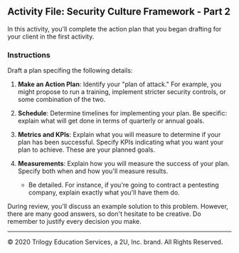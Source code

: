 ## Activity File: Security Culture Framework - Part 2

In this activity, you'll complete the action plan that you began drafting for your client in the first activity.

### Instructions

Draft a plan specifing the following details:

1. **Make an Action Plan**: Identify your "plan of attack." For example, you might propose to run a training, implement stricter security controls, or some combination of the two. 

2. **Schedule**: Determine timelines for implementing your plan. Be specific: explain what will get done in terms of quarterly or annual goals.

3. **Metrics and KPIs**: Explain what you will measure to determine if your plan has been successful. Specify KPIs indicating what you want your plan to achieve. These are your planned goals.

4. **Measurements**: Explain how you will measure the success of your plan. Specify both when and how you'll measure results. 
    - Be detailed. For instance, if you're going to contract a pentesting company, explain exactly what you'll have them do.

During review, you'll discuss an example solution to this problem. However, there are many good answers, so don't hesitate to be creative. Do remember to justify every decision you make. 

--- 
© 2020 Trilogy Education Services, a 2U, Inc. brand. All Rights Reserved.

